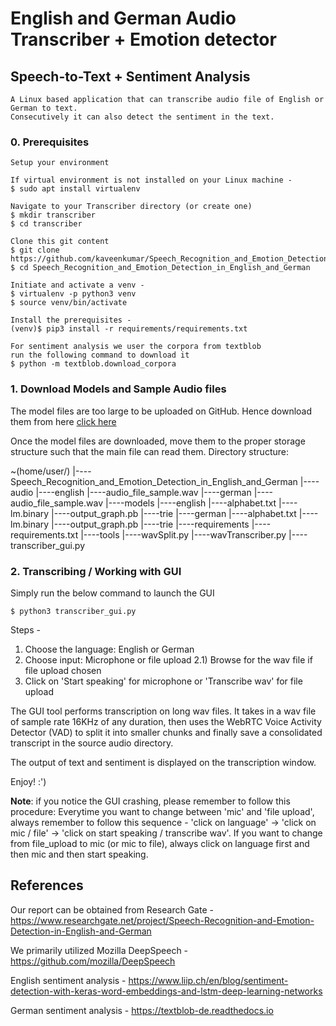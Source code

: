 # English and German Audio Transcriber + Emotion detector 
## Speech-to-Text + Sentiment Analysis
```
A Linux based application that can transcribe audio file of English or German to text.
Consecutively it can also detect the sentiment in the text.
```
### 0. Prerequisites
```
Setup your environment

If virtual environment is not installed on your Linux machine -
$ sudo apt install virtualenv

Navigate to your Transcriber directory (or create one)
$ mkdir transcriber
$ cd transcriber

Clone this git content
$ git clone https://github.com/kaveenkumar/Speech_Recognition_and_Emotion_Detection_in_English_and_German.git
$ cd Speech_Recognition_and_Emotion_Detection_in_English_and_German

Initiate and activate a venv -
$ virtualenv -p python3 venv
$ source venv/bin/activate

Install the prerequisites -
(venv)$ pip3 install -r requirements/requirements.txt

For sentiment analysis we user the corpora from textblob
run the following command to download it
$ python -m textblob.download_corpora
```
### 1. Download Models and Sample Audio files
The model files are too large to be uploaded on GitHub. Hence download them from here [click here](https://drive.google.com/drive/folders/1OMx3zi6q813oV216YNL4WLRbbTn1_Hrg?usp=sharing)

Once the model files are downloaded, move them to the proper storage structure such that the main file can read them.
Directory structure:

~(home/user/)
 |----Speech_Recognition_and_Emotion_Detection_in_English_and_German
     |----audio
         |----english
             |----audio_file_sample.wav
         |----german
             |----audio_file_sample.wav
     |----models
         |----english
             |----alphabet.txt
             |----lm.binary
             |----output_graph.pb
             |----trie
         |----german
             |----alphabet.txt
             |----lm.binary
             |----output_graph.pb
             |----trie
    |----requirements
        |----requirements.txt
    |----tools
        |----wavSplit.py
        |----wavTranscriber.py
    |----transcriber_gui.py 

### 2. Transcribing / Working with GUI
Simply run the below command to launch the GUI
```
$ python3 transcriber_gui.py
```
Steps -
1) Choose the language: English or German
2) Choose input: Microphone or file upload
2.1) Browse for the wav file if file upload chosen
3) Click on 'Start speaking' for microphone or 'Transcribe wav' for file upload

The GUI tool performs transcription on long wav files.
It takes in a wav file of sample rate 16KHz of any duration, then uses the WebRTC Voice Activity Detector (VAD) to split it into smaller chunks and finally save a consolidated transcript in the source audio directory.

The output of text and sentiment is displayed on the transcription window.

Enjoy! :')

**Note**: if you notice the GUI crashing, please remember to follow this procedure:
Everytime you want to change between 'mic' and 'file upload', always remember to follow this sequence - 'click on language' -> 'click on mic / file' -> 'click on start speaking / transcribe wav'. If you want to change from file_upload to mic (or mic to file), always click on language first and then mic and then start speaking.

## References

Our report can be obtained from Research Gate -
https://www.researchgate.net/project/Speech-Recognition-and-Emotion-Detection-in-English-and-German

We primarily utilized Mozilla DeepSpeech -
https://github.com/mozilla/DeepSpeech

English sentiment analysis -
https://www.liip.ch/en/blog/sentiment-detection-with-keras-word-embeddings-and-lstm-deep-learning-networks

German sentiment analysis -
https://textblob-de.readthedocs.io
